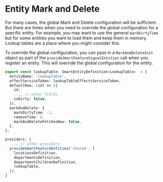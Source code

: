 # Entity Mark and Delete

For many cases, the global Mark and Delete configuration will be sufficient. But there are times when you need to override the global configuration for a specific entity. For example, you may want to use the general `markDirtyTime` but for some entities you want to load them and keep them in memory. Lookup tables are a place where you might consider this.

To override the global configuration, you can pass in a `MarkAndDeleteInit` object as part of the `provideSmartFeatureSignalEntities` call when you register an entity. This will override the global configuration for the entity.

```typescript
export const lookupTable: SmartEntityDefinition<LookupTable>  = {
  entityName: 'lookupTable',
  effectServiceToken: lookupTableEffectsServiceToken,
  defaultRow: (id) => ({
    id,
    ..., // other fields
    isDirty: false,
  }),
  markAndDelete: {
    markDirtyTime: -1,
    removeTime: 0,
    markAndDeleteFetchesNew: false,
  },
};
```

```typescript
providers: [
  ..., // other providers
  provideSmartFeatureEntities('shared', [
    locationsDefinition,
    departmentsDefinition,
    departmentChildrenDefinition,
    lookupTable,
  ]),
]
```

